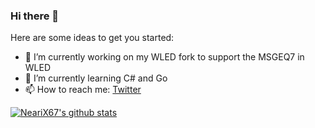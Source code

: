 ### Hi there 👋

Here are some ideas to get you started:

- 🔭 I’m currently working on my WLED fork to support the MSGEQ7 in WLED
- 🌱 I’m currently learning C# and Go
- 📫 How to reach me: [Twitter](https://twitter.com/WillNichtLernen)

[![NeariX67's github stats](https://github-readme-stats.vercel.app/api?username=NeariX67&count_private=true&show_icons=true&theme=tokyonight)](https://github.com/anuraghazra/github-readme-stats)
